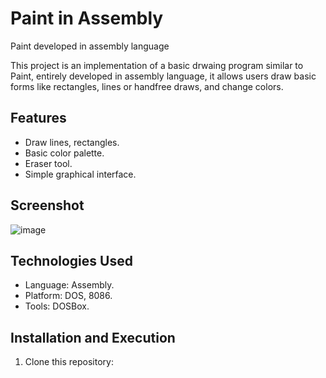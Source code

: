 # Paint in Assembly
Paint developed in assembly language

This project is an implementation of a basic drwaing program similar to Paint, entirely developed in assembly language, it allows users draw basic forms like rectangles, lines or handfree draws, and change colors.

## Features
- Draw lines, rectangles.
- Basic color palette.
- Eraser tool.
- Simple graphical interface.

## Screenshot
![image](https://github.com/user-attachments/assets/dec03f2e-0c93-4e01-a19c-37c3a828a65b)

## Technologies Used
- Language: Assembly.
- Platform: DOS, 8086.
- Tools: DOSBox.

## Installation and Execution
1. Clone this repository:
   ```shellscript
   
   ```
